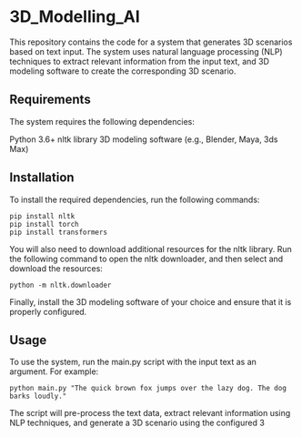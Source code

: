 # 3D_Modelling_AI
This repository contains the code for a system that generates 3D scenarios based on text input. The system uses natural language processing (NLP) techniques to extract relevant information from the input text, and 3D modeling software to create the corresponding 3D scenario.

## Requirements
The system requires the following dependencies:

Python 3.6+
nltk library
3D modeling software (e.g., Blender, Maya, 3ds Max)

## Installation
To install the required dependencies, run the following commands:
```
pip install nltk
pip install torch
pip install transformers
```
You will also need to download additional resources for the nltk library. Run the following command to open the nltk downloader, and then select and download the resources:

```
python -m nltk.downloader
```
Finally, install the 3D modeling software of your choice and ensure that it is properly configured.

## Usage
To use the system, run the main.py script with the input text as an argument. For example:

```
python main.py "The quick brown fox jumps over the lazy dog. The dog barks loudly."
```
The script will pre-process the text data, extract relevant information using NLP techniques, and generate a 3D scenario using the configured 3
